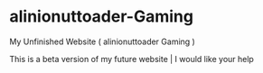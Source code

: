 # alinionuttoader-Gaming
My Unfinished Website ( alinionuttoader Gaming )

This is a beta version of my future website | I would like your help
